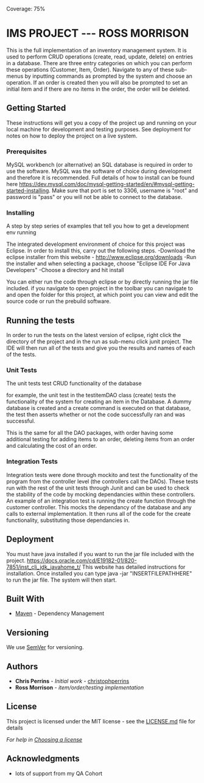 Coverage: 75%
# IMS PROJECT --- ROSS MORRISON

This is the full implementation of an inventory management system. It is used to perform CRUD operations (create, read, update, delete) on entries in a database.
There are three entry categories on which you can perform these operations (Customer, Item, Order).
Navigate to any of these sub-menus by inputting commands as prompted by the system and choose an operation.
If an order is created then you will also be prompted to set an initial item and if there are no items in the order, the order will be deleted.

## Getting Started

These instructions will get you a copy of the project up and running on your local machine for development and testing purposes. See deployment for notes on how to deploy the project on a live system.



### Prerequisites

MySQL workbench (or alternative)
an SQL database is required in order to use the software. MySQL was the software of choice during development and therefore it is recommended. Full details of how to install can be
found here https://dev.mysql.com/doc/mysql-getting-started/en/#mysql-getting-started-installing. Make sure that port is set to 3306, username is "root" and password is "pass"
or you will not be able to connect to the database.

### Installing

A step by step series of examples that tell you how to get a development env running

The integrated development environment of choice for this project was Eclipse. In order to install this, carry out the following steps.
-Download the eclipse installer from this website - http://www.eclipse.org/downloads
-Run the installer and when selecting a package, choose "Eclipse IDE For Java Developers"
-Choose a directory and hit install

You can either run the code through eclipse or by directly running the jar file included.
if you navigate to open project in the toolbar you can navigate to and open the folder for this project, at which point you can view and edit the source code or run the prebuild software.



## Running the tests

In order to run the tests on the latest version of eclipse, right click the directory of the project and in the run as sub-menu click junit project.
The IDE will then run all of the tests and give you the results and names of each of the tests.

### Unit Tests 

The unit tests test CRUD functionality of the database

for example, the unit test in the testitemDAO class (create) tests the functionality of the system for creating an item in the Database.
A dummy database is created and a create command is executed on that database, the test then asserts whether or not the code successfully ran and was successful.

This is the same for all the DAO packages, with order having some additional testing for adding items to an order, deleting items from an order and calculating the cost of an order.

### Integration Tests 

Integration tests were done through mockito and test the functionality of the program from the controller level (the controllers call the DAOs).
These tests run with the rest of the unit tests through Junit and can be used to check the stability of the code by mocking dependancies within these controllers.
An example of an integration test is running the create function through the customer controller. This mocks the dependancy of the database and any calls to external
implementation. It then runs all of the code for the create functionality, substituting those dependancies in.


## Deployment

You must have java installed if you want to run the jar file included with the project. https://docs.oracle.com/cd/E19182-01/820-7851/inst_cli_jdk_javahome_t/
This website has detailed instructions for installation. Once installed you can 
type java -jar "INSERTFILEPATHHERE" to run the jar file. The system will then start.

## Built With

* [Maven](https://maven.apache.org/) - Dependency Management

## Versioning

We use [SemVer](http://semver.org/) for versioning.

## Authors

* **Chris Perrins** - *Initial work* - [christophperrins](https://github.com/christophperrins)
* **Ross Morrison** - *item/order/testing implementation*

## License

This project is licensed under the MIT license - see the [LICENSE.md](LICENSE.md) file for details 

*For help in [Choosing a license](https://choosealicense.com/)*

## Acknowledgments

* lots of support from my QA Cohort
